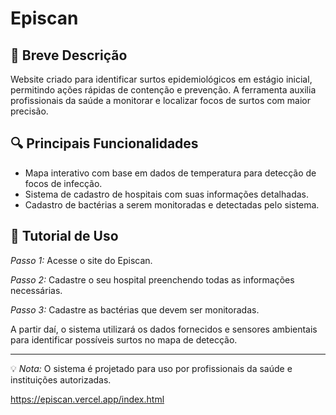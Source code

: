 # Episcan

## 🧬 Breve Descrição

Website criado para identificar surtos epidemiológicos em estágio inicial, permitindo ações rápidas de contenção e prevenção. A ferramenta auxilia profissionais da saúde a monitorar e localizar focos de surtos com maior precisão.

## 🔍 Principais Funcionalidades

- Mapa interativo com base em dados de temperatura para detecção de focos de infecção.
- Sistema de cadastro de hospitais com suas informações detalhadas.
- Cadastro de bactérias a serem monitoradas e detectadas pelo sistema.

## 📖 Tutorial de Uso

*Passo 1:* Acesse o site do Episcan.

*Passo 2:* Cadastre o seu hospital preenchendo todas as informações necessárias.

*Passo 3:* Cadastre as bactérias que devem ser monitoradas.

A partir daí, o sistema utilizará os dados fornecidos e sensores ambientais para identificar possíveis surtos no mapa de detecção.

---

💡 *Nota:* O sistema é projetado para uso por profissionais da saúde e instituições autorizadas.

https://episcan.vercel.app/index.html
